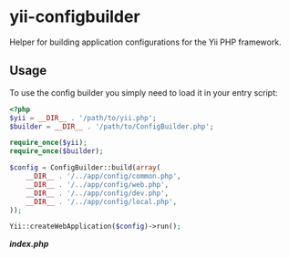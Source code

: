 yii-configbuilder
=================

Helper for building application configurations for the Yii PHP framework.

## Usage

To use the config builder you simply need to load it in your entry script:

```php
<?php
$yii = __DIR__ . '/path/to/yii.php';
$builder = __DIR__ . '/path/to/ConfigBuilder.php';

require_once($yii);
require_once($builder);

$config = ConfigBuilder::build(array(
    __DIR__ . '/../app/config/common.php',
    __DIR__ . '/../app/config/web.php',
    __DIR__ . '/../app/config/dev.php',
    __DIR__ . '/../app/config/local.php',
));

Yii::createWebApplication($config)->run();
```
***index.php***
